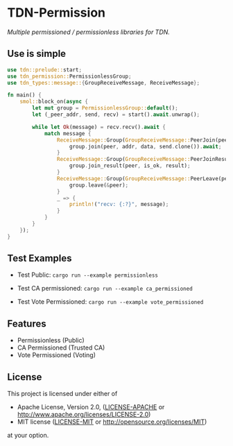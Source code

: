 # TDN-Permission
*Multiple permissioned / permissionless libraries for TDN.*

## Use is simple
```rust
use tdn::prelude::start;
use tdn_permission::PermissionlessGroup;
use tdn_types::message::{GroupReceiveMessage, ReceiveMessage};

fn main() {
    smol::block_on(async {
        let mut group = PermissionlessGroup::default();
        let (_peer_addr, send, recv) = start().await.unwrap();

        while let Ok(message) = recv.recv().await {
            match message {
                ReceiveMessage::Group(GroupReceiveMessage::PeerJoin(peer, addr, data)) => {
                    group.join(peer, addr, data, send.clone()).await;
                }
                ReceiveMessage::Group(GroupReceiveMessage::PeerJoinResult(peer, is_ok, result)) => {
                    group.join_result(peer, is_ok, result);
                }
                ReceiveMessage::Group(GroupReceiveMessage::PeerLeave(peer)) => {
                    group.leave(&peer);
                }
                _ => {
                    println!("recv: {:?}", message);
                }
            }
        }
    });
}

```

## Test Examples
- Test Public: `cargo run --example permissionless`

- Test CA permissioned: `cargo run --example ca_permissioned`

- Test Vote Permissioned: `cargo run --example vote_permissioned`

## Features
- Permissionless (Public)
- CA Permissioned (Trusted CA)
- Vote Permissioned (Voting)

## License

This project is licensed under either of

 * Apache License, Version 2.0, ([LICENSE-APACHE](LICENSE-APACHE) or
   http://www.apache.org/licenses/LICENSE-2.0)
 * MIT license ([LICENSE-MIT](LICENSE-MIT) or
   http://opensource.org/licenses/MIT)

at your option.
